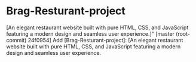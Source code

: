 # Brag-Resturant-project
[An elegant restaurant website built with pure HTML, CSS, and JavaScript featuring a modern design and seamless user experience.]" [master (root-commit) 24f0954] Add [Brag-Resturant-project]: [An elegant restaurant website built with pure HTML, CSS, and JavaScript featuring a modern design and seamless user experience.
